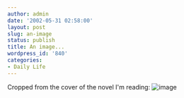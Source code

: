 ```yaml
---
author: admin
date: '2002-05-31 02:58:00'
layout: post
slug: an-image
status: publish
title: An image...
wordpress_id: '840'
categories:
- Daily Life
---
```


Cropped from the cover of the novel I'm reading:
![image](http://www.arcanology.com/images/archangel.jpg)
